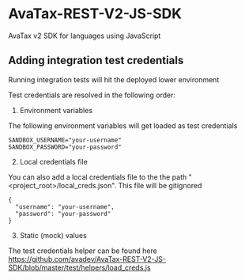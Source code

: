# AvaTax-REST-V2-JS-SDK
AvaTax v2 SDK for languages using JavaScript

## Adding integration test credentials
Running integration tests will hit the deployed lower environment

Test credentials are resolved in the following order:
1. Environment variables

The following environment variables will get loaded as test credentials
```
SANDBOX_USERNAME="your-username"
SANDBOX_PASSWORD="your-password"
```
2. Local credentials file

You can also add a local credentials file to the the path "<project_root>/local_creds.json". This file will be gitignored
```
{
  "username": "your-username",
  "password": "your-password"
}
```
3. Static (mock) values

The test credentials helper can be found here
https://github.com/avadev/AvaTax-REST-V2-JS-SDK/blob/master/test/helpers/load_creds.js

